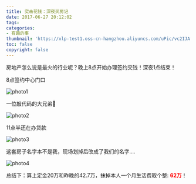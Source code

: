 ```yaml
---
title: 突击花钱：深夜买房记
date: 2017-06-27 20:12:02
tags: 
categories: 
- 有趣的事
thumbnail: 'https://xlp-test1.oss-cn-hangzhou.aliyuncs.com/uPic/vc2IJA.jpg'
toc: false
copyright: false
---
```


房地产怎么说是最火的行业呢？晚上8点开始办理签约交钱！深夜1点结束！

8点签约中心门口

![photo1](https://xlp-test1.oss-cn-hangzhou.aliyuncs.com/uPic/CQMGFx.jpeg)

一位敲代码的大兄弟🐶

![photo2](https://xlp-test1.oss-cn-hangzhou.aliyuncs.com/uPic/8n8Giq.jpeg)

11点半还在办贷款

![photo3](https://xlp-test1.oss-cn-hangzhou.aliyuncs.com/uPic/eN2u9C.jpeg)

这套房子名字本不是我，现场划掉后改成了我们的名字....

![photo4](https://xlp-test1.oss-cn-hangzhou.aliyuncs.com/uPic/zQ7t1J.png)

总结下：算上定金20万和昨晚的42.7万，抹掉本人一个月生活费取个整: <b style="color: #FF0000">**62万**</b>！
